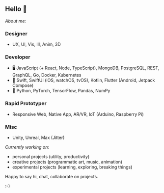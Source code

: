 ## Hello 👋

_About me:_

### Designer
- UX, UI, Vis, Ill, Anim, 3D

### Developer
- 🖥️ JavaScript (+ React, Node, TypeScript), MongoDB, PostgreSQL, REST, GraphQL, Go, Docker, Kubernetes
- 📱 Swift, SwiftUI (iOS, watchOS, tvOS), Kotlin, Flutter (Android, Jetpack Compose)
- 🧠 Python, PyTorch, TensorFlow, Pandas, NumPy

### Rapid Prototyper
- Responsive Web, Native App, AR/VR, IoT (Arduino, Raspberry Pi)

### Misc
- Unity, Unreal, Max (Jitter)

_Currently working on:_

- personal projects (utility, productivity)
- creative projects (programmatic art, music, animation)
- experimental projects (learning, exploring, breaking things)

Happy to say hi, chat, collaborate on projects.

:-)

<!--
**dlsmth/dlsmth** is a ✨ _special_ ✨ repository because its `README.md` (this file) appears on your GitHub profile.

Here are some ideas to get you started:

- 🔭 I’m currently working on ...
- 🌱 I’m currently learning ...
- 👯 I’m looking to collaborate on ...
- 🤔 I’m looking for help with ...
- 💬 Ask me about ...
- 📫 How to reach me: ...
- 😄 Pronouns: ...
- ⚡ Fun fact: ...
-->
